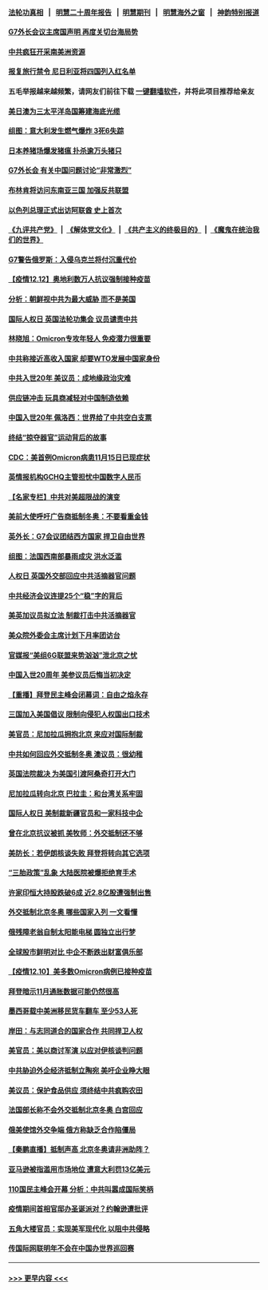 #### [法轮功真相](https://github.com/gfw-breaker/truth/blob/master/README.md?t=0) &nbsp;&nbsp;|&nbsp;&nbsp; [明慧二十周年报告](https://github.com/gfw-breaker/mh-reports/blob/master/README.md?t=0) &nbsp;&nbsp;|&nbsp;&nbsp;[明慧期刊](https://github.com/gfw-breaker/mh-qikan) &nbsp;&nbsp;|&nbsp;&nbsp; [明慧海外之窗](https://github.com/gfw-breaker/mh-news/blob/master/README.md?t=0) &nbsp;&nbsp;|&nbsp;&nbsp; [神韵特别报道](https://github.com/gfw-breaker/mh-news/blob/master/shenyun.md?t=0)
#### [G7外长会议主席国声明 再度关切台海局势](../pages/nsc418/n13433213.md?t=12131950) 
#### [中共疯狂开采南美洲资源](../pages/nsc418/n13432965.md?t=12131950) 
#### [报复旅行禁令 尼日利亚将四国列入红名单](../pages/nsc418/n13432885.md?t=12131950) 
#### 五毛举报越来越频繁，请网友们前往下载 [一键翻墙软件](https://github.com/gfw-breaker/ssr-accounts)，并将此项目推荐给亲友
#### [美日澳为三太平洋岛国筹建海底光缆](../pages/nsc418/n13432793.md?t=12131950) 
#### [组图：意大利发生燃气爆炸 3死6失踪](../pages/nsc418/n13432771.md?t=12131950) 
#### [日本养猪场爆发猪瘟 扑杀逾万头猪只](../pages/nsc418/n13432818.md?t=12131950) 
#### [G7外长会 有关中国问题讨论“非常激烈”](../pages/nsc418/n13432590.md?t=12131950) 
#### [布林肯将访问东南亚三国 加强反共联盟](../pages/nsc418/n13432697.md?t=12131950) 
#### [以色列总理正式出访阿联酋 史上首次](../pages/nsc418/n13432694.md?t=12131950) 
#### [《九评共产党》](https://github.com/begood0513/9ping.md/blob/master/README.md) &nbsp;|&nbsp; [《解体党文化》](../../../../jtdwh.md/blob/master/README.md)  &nbsp;|&nbsp; [《共产主义的终极目的》](../../../../gczydzjmd.md/blob/master/README.md) &nbsp;|&nbsp; [《魔鬼在统治我们的世界》](../../../../mgztzwmdsj.md/blob/master/README.md) 
#### [G7警告俄罗斯：入侵乌克兰将付沉重代价](../pages/nsc418/n13432708.md?t=12131950) 
#### [【疫情12.12】奥地利数万人抗议强制接种疫苗](../pages/nsc418/n13432397.md?t=12131950) 
#### [分析：朝鲜视中共为最大威胁 而不是美国](../pages/nsc418/n13432412.md?t=12131950) 
#### [国际人权日 英国法轮功集会 议员谴责中共](../pages/nsc418/n13431763.md?t=12131950) 
#### [林晓旭：Omicron专攻年轻人 免疫潜力很重要](../pages/nsc418/n13431834.md?t=12131950) 
#### [中共称接近高收入国家 却要WTO发展中国家身份](../pages/nsc418/n13431911.md?t=12131950) 
#### [中共入世20年 美议员：成地缘政治灾难](../pages/nsc418/n13431637.md?t=12131950) 
#### [供应链冲击 玩具商减轻对中国制造依赖](../pages/nsc418/n13431577.md?t=12131950) 
#### [中国入世20年 佩洛西：世界给了中共空白支票](../pages/nsc418/n13431524.md?t=12131950) 
#### [终结“掠夺器官”运动背后的故事](../pages/nsc418/n13431218.md?t=12131950) 
#### [CDC：美首例Omicron病患11月15日已现症状](../pages/nsc418/n13431484.md?t=12131950) 
#### [英情报机构GCHQ主管担忧中国数字人民币](../pages/nsc418/n13431512.md?t=12131950) 
#### [【名家专栏】中共对美超限战的演变](../pages/nsc418/n13431279.md?t=12131950) 
#### [美前大使呼吁广告商抵制冬奥：不要看重金钱](../pages/nsc418/n13431223.md?t=12131950) 
#### [英外长：G7会议团结西方国家 捍卫自由世界](../pages/nsc418/n13431076.md?t=12131950) 
#### [组图：法国西南部暴雨成灾 洪水泛滥](../pages/nsc418/n13430999.md?t=12131950) 
#### [人权日 英国外交部回应中共活摘器官问题](../pages/nsc418/n13430243.md?t=12131950) 
#### [中共经济会议连提25个“稳”字的背后](../pages/nsc418/n13430837.md?t=12131950) 
#### [美英加议员拟立法 制裁打击中共活摘器官](../pages/nsc418/n13430251.md?t=12131950) 
#### [美众院外委会主席计划下月率团访台](../pages/nsc418/n13430486.md?t=12131950) 
#### [官媒报“美组6G联盟来势汹汹”泄北京之忧](../pages/nsc418/n13429642.md?t=12131950) 
#### [中国入世20周年 美参议员后悔当初决定](../pages/nsc418/n13430286.md?t=12131950) 
#### [【重播】拜登民主峰会闭幕词：自由之焰永存](../pages/nsc418/n13430379.md?t=12131950) 
#### [三国加入美国倡议 限制向侵犯人权国出口技术](../pages/nsc418/n13430086.md?t=12131950) 
#### [美官员：尼加拉瓜拥抱北京 来应对国际制裁](../pages/nsc418/n13430192.md?t=12131950) 
#### [中共如何回应外交抵制冬奥 澳议员：很幼稚](../pages/nsc418/n13430068.md?t=12131950) 
#### [英国法院裁决 为美国引渡阿桑奇打开大门](../pages/nsc418/n13430159.md?t=12131950) 
#### [尼加拉瓜转向北京 巴拉圭：和台湾关系牢固](../pages/nsc418/n13429893.md?t=12131950) 
#### [国际人权日 美制裁新疆官员和一家科技中企](../pages/nsc418/n13429921.md?t=12131950) 
#### [曾在北京抗议被抓 美牧师：外交抵制还不够](../pages/nsc418/n13429877.md?t=12131950) 
#### [美防长：若伊朗核谈失败 拜登将转向其它选项](../pages/nsc418/n13429727.md?t=12131950) 
#### [“三胎政策”乱象 大陆医院被爆拒绝育手术](../pages/nsc418/n13429800.md?t=12131950) 
#### [许家印恒大持股跌破6成 近2.8亿股遭强制出售](../pages/nsc418/n13429668.md?t=12131950) 
#### [外交抵制北京冬奥 哪些国家入列 一文看懂](../pages/nsc418/n13429413.md?t=12131950) 
#### [俄残障老翁自制太阳能电梯 圆独立出行梦](../pages/nsc418/n13428335.md?t=12131950) 
#### [全球股市鲜明对比 中企不断跌出财富俱乐部](../pages/nsc418/n13429394.md?t=12131950) 
#### [【疫情12.10】美多数Omicron病例已接种疫苗](../pages/nsc418/n13429074.md?t=12131950) 
#### [拜登暗示11月通胀数据可能仍然很高](../pages/nsc418/n13428709.md?t=12131950) 
#### [墨西哥载中美洲移民货车翻车 至少53人死](../pages/nsc418/n13428343.md?t=12131950) 
#### [岸田：与志同道合的国家合作 共同捍卫人权](../pages/nsc418/n13428377.md?t=12131950) 
#### [美官员：美以商讨军演 以应对伊核谈判问题](../pages/nsc418/n13428156.md?t=12131950) 
#### [中共胁迫外企经济抵制立陶宛 美吁企业睁大眼](../pages/nsc418/n13428270.md?t=12131950) 
#### [美议员：保护食品供应 须终结中共疯购农田](../pages/nsc418/n13428253.md?t=12131950) 
#### [法国部长称不会外交抵制北京冬奥 白宫回应](../pages/nsc418/n13428177.md?t=12131950) 
#### [俄美使馆外交争端 俄方称缺乏合作陷僵局](../pages/nsc418/n13427869.md?t=12131950) 
#### [【秦鹏直播】抵制声高 北京冬奥请非洲助阵？](../pages/nsc418/n13427857.md?t=12131950) 
#### [亚马逊被指滥用市场地位 遭意大利罚13亿美元](../pages/nsc418/n13427325.md?t=12131950) 
#### [110国民主峰会开幕 分析：中共叫嚣成国际笑柄](../pages/nsc418/n13427500.md?t=12131950) 
#### [疫情期间首相官邸办圣诞派对？约翰逊遭批评](../pages/nsc418/n13427724.md?t=12131950) 
#### [五角大楼官员：实现美军现代化 以阻中共侵略](../pages/nsc418/n13427780.md?t=12131950) 
#### [传国际网联明年不会在中国办世界巡回赛](../pages/nsc418/n13427550.md?t=12131950) 

----
#### [ >>> 更早内容 <<< ](../indexes/nsc418-earlier.md)
